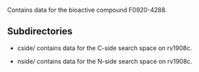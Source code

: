 Contains data for the bioactive compound F0920-4288.

## Subdirectories

- cside/ contains data for the C-side search space on rv1908c.

- nside/ contains data for the N-side search space on rv1908c.

